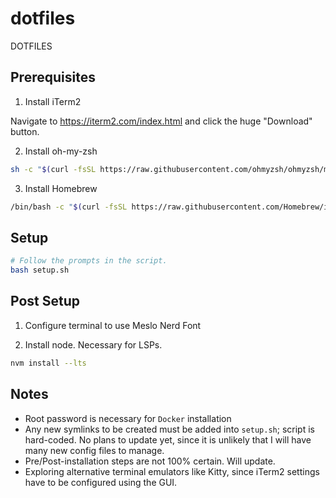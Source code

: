 # dotfiles

DOTFILES

## Prerequisites

1. Install iTerm2

Navigate to <https://iterm2.com/index.html> and click the huge "Download" button.

2. Install oh-my-zsh

```bash
sh -c "$(curl -fsSL https://raw.githubusercontent.com/ohmyzsh/ohmyzsh/master/tools/install.sh)"
```

3. Install Homebrew

```bash
/bin/bash -c "$(curl -fsSL https://raw.githubusercontent.com/Homebrew/install/HEAD/install.sh)"
```

## Setup

```bash
# Follow the prompts in the script.
bash setup.sh
```

## Post Setup

1. Configure terminal to use Meslo Nerd Font

2. Install node. Necessary for LSPs.

```bash
nvm install --lts
```

## Notes

- Root password is necessary for `Docker` installation
- Any new symlinks to be created must be added into `setup.sh`; script is
  hard-coded. No plans to update yet, since it is unlikely that I will have many
  new config files to manage.
- Pre/Post-installation steps are not 100% certain. Will update.
- Exploring alternative terminal emulators like Kitty, since iTerm2 settings
  have to be configured using the GUI.
